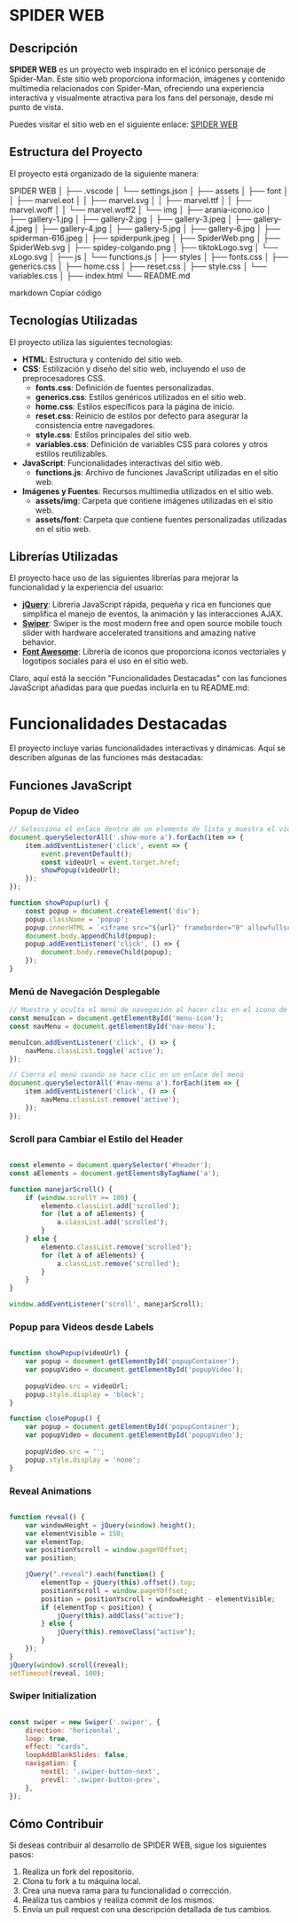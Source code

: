 # SPIDER WEB

## Descripción

**SPIDER WEB** es un proyecto web inspirado en el icónico personaje de Spider-Man. Este sitio web proporciona información, imágenes y contenido multimedia relacionados con Spider-Man, ofreciendo una experiencia interactiva y visualmente atractiva para los fans del personaje, desde mi punto de vista.

Puedes visitar el sitio web en el siguiente enlace: [SPIDER WEB](https://suarezhd.github.io/)

## Estructura del Proyecto

El proyecto está organizado de la siguiente manera:

SPIDER WEB
│
├── .vscode
│ └── settings.json
│
├── assets
│ ├── font
│ │ ├── marvel.eot
│ │ ├── marvel.svg
│ │ ├── marvel.ttf
│ │ ├── marvel.woff
│ │ └── marvel.woff2
│ └── img
│ ├── arania-icono.ico
│ ├── gallery-1.jpg
│ ├── gallery-2.jpg
│ ├── gallery-3.jpeg
│ ├── gallery-4.jpeg
│ ├── gallery-4.jpg
│ ├── gallery-5.jpg
│ ├── gallery-6.jpg
│ ├── spiderman-616.jpeg
│ ├── spiderpunk.jpeg
│ ├── SpiderWeb.png
│ ├── SpiderWeb.svg
│ ├── spidey-colgando.png
│ ├── tiktokLogo.svg
│ └── xLogo.svg
│
├── js
│ └── functions.js
│
├── styles
│ ├── fonts.css
│ ├── generics.css
│ ├── home.css
│ ├── reset.css
│ ├── style.css
│ └── variables.css
│
├── index.html
└── README.md

markdown
Copiar código

## Tecnologías Utilizadas

El proyecto utiliza las siguientes tecnologías:

- **HTML**: Estructura y contenido del sitio web.
- **CSS**: Estilización y diseño del sitio web, incluyendo el uso de preprocesadores CSS.
  - **fonts.css**: Definición de fuentes personalizadas.
  - **generics.css**: Estilos genéricos utilizados en el sitio web.
  - **home.css**: Estilos específicos para la página de inicio.
  - **reset.css**: Reinicio de estilos por defecto para asegurar la consistencia entre navegadores.
  - **style.css**: Estilos principales del sitio web.
  - **variables.css**: Definición de variables CSS para colores y otros estilos reutilizables.
- **JavaScript**: Funcionalidades interactivas del sitio web.
  - **functions.js**: Archivo de funciones JavaScript utilizadas en el sitio web.
- **Imágenes y Fuentes**: Recursos multimedia utilizados en el sitio web.
  - **assets/img**: Carpeta que contiene imágenes utilizadas en el sitio web.
  - **assets/font**: Carpeta que contiene fuentes personalizadas utilizadas en el sitio web.

## Librerías Utilizadas

El proyecto hace uso de las siguientes librerías para mejorar la funcionalidad y la experiencia del usuario:

- **[jQuery](https://jquery.com/)**: Librería JavaScript rápida, pequeña y rica en funciones que simplifica el manejo de eventos, la animación y las interacciones AJAX.
- **[Swiper](https://swiperjs.com/)**: Swiper is the most modern free and open source mobile touch slider with hardware accelerated transitions and amazing native behavior.
- **[Font Awesome](https://fontawesome.com/)**: Librería de iconos que proporciona iconos vectoriales y logotipos sociales para el uso en el sitio web.


Claro, aquí está la sección "Funcionalidades Destacadas" con las funciones JavaScript añadidas para que puedas incluirla en tu README.md:

# Funcionalidades Destacadas

El proyecto incluye varias funcionalidades interactivas y dinámicas. Aquí se describen algunas de las funciones más destacadas:

## Funciones JavaScript

### Popup de Video

```javascript
// Selecciona el enlace dentro de un elemento de lista y muestra el video en una ventana emergente (popup)
document.querySelectorAll('.show-more a').forEach(item => {
    item.addEventListener('click', event => {
        event.preventDefault();
        const videoUrl = event.target.href;
        showPopup(videoUrl);
    });
});

function showPopup(url) {
    const popup = document.createElement('div');
    popup.className = 'popup';
    popup.innerHTML = `<iframe src="${url}" frameborder="0" allowfullscreen></iframe>`;
    document.body.appendChild(popup);
    popup.addEventListener('click', () => {
        document.body.removeChild(popup);
    });
} 

```

### Menú de Navegación Desplegable

```javascript
// Muestra y oculta el menú de navegación al hacer clic en el icono de hamburguesa
const menuIcon = document.getElementById('menu-icon');
const navMenu = document.getElementById('nav-menu');

menuIcon.addEventListener('click', () => {
    navMenu.classList.toggle('active');
});

// Cierra el menú cuando se hace clic en un enlace del menú
document.querySelectorAll('#nav-menu a').forEach(item => {
    item.addEventListener('click', () => {
        navMenu.classList.remove('active');
    });
});

```

### Scroll para Cambiar el Estilo del Header

```javascript

const elemento = document.querySelector('#header');
const aElements = document.getElementsByTagName('a');

function manejarScroll() {
    if (window.scrollY >= 100) {
        elemento.classList.add('scrolled');
        for (let a of aElements) {
            a.classList.add('scrolled');
        }
    } else {
        elemento.classList.remove('scrolled');
        for (let a of aElements) {
            a.classList.remove('scrolled');
        }
    }
}

window.addEventListener('scroll', manejarScroll);

```

### Popup para Videos desde Labels

```javascript

function showPopup(videoUrl) {
    var popup = document.getElementById('popupContainer');
    var popupVideo = document.getElementById('popupVideo');
    
    popupVideo.src = videoUrl; 
    popup.style.display = 'block'; 
}

function closePopup() {
    var popup = document.getElementById('popupContainer');
    var popupVideo = document.getElementById('popupVideo');
    
    popupVideo.src = '';
    popup.style.display = 'none';
}

```

### Reveal Animations

```javascript

function reveal() {
    var windowHeight = jQuery(window).height();
    var elementVisible = 150;
    var elementTop;
    var positionYscroll = window.pageYOffset;
    var position;

    jQuery(".reveal").each(function() {
        elementTop = jQuery(this).offset().top;
        positionYscroll = window.pageYOffset;
        position = positionYscroll + windowHeight - elementVisible;
        if (elementTop < position) {
            jQuery(this).addClass("active");
        } else {
            jQuery(this).removeClass("active");
        }
    });
}
jQuery(window).scroll(reveal);
setTimeout(reveal, 100);

```

### Swiper Initialization

```javascript

const swiper = new Swiper('.swiper', {
    direction: 'horizontal',
    loop: true,
    effect: "cards",
    loopAddBlankSlides: false,
    navigation: {
        nextEl: '.swiper-button-next',
        prevEl: '.swiper-button-prev',
    },
});

```

## Cómo Contribuir

Si deseas contribuir al desarrollo de SPIDER WEB, sigue los siguientes pasos:

1. Realiza un fork del repositorio.
2. Clona tu fork a tu máquina local.
3. Crea una nueva rama para tu funcionalidad o corrección.
4. Realiza tus cambios y realiza commit de los mismos.
5. Envía un pull request con una descripción detallada de tus cambios.
